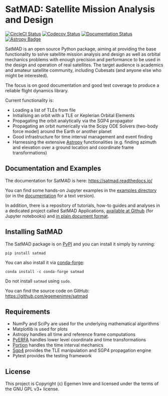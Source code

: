 # SatMAD: Satellite Mission Analysis and Design

[![CircleCI Status](https://img.shields.io/circleci/build/github/egemenimre/satmad/master?logo=circleci&label=CircleCI)](https://circleci.com/gh/egemenimre/satmad)
[![Codecov Status](https://codecov.io/gh/egemenimre/satmad/branch/master/graph/badge.svg)](https://codecov.io/gh/egemenimre/satmad)
[![Documentation Status](https://readthedocs.org/projects/satmad/badge/?version=latest)](https://satmad.readthedocs.io/en/latest/?badge=latest)
[![Astropy Badge](http://img.shields.io/badge/powered%20by-AstroPy-orange.svg?style=flat-square)](http://www.astropy.org/)

SatMAD is an open source Python package, aiming at providing the base functionality to solve satellite mission analysis and design as well as orbital mechanics problems with enough precision and performance to be used in the design and operation of real satellites. The target audience is academics and amateur satellite community, including Cubesats (and anyone else who might be interested).

The focus is on good documentation and good test coverage to produce a reliable flight dynamics library.

Current functionality is:

-   Loading a list of TLEs from file
-   Initialising an orbit with a TLE or Keplerian Orbital Elements
-   Propagating the orbit analytically via the SGP4 propagator
-   Propagating an orbit numerically via the Scipy ODE Solvers (two-body force model) around the Earth or another planet
-   Good infrastructure for time interval management and event finding
-   Harnessing the extensive [Astropy](http://www.astropy.org) functionalities
    (e.g. finding azimuth and elevation over a ground location and coordinate frame
    transformations)

## Documentation and Examples

The documentation for SatMAD is here: <https://satmad.readthedocs.io/>

You can find some hands-on Jupyter examples in the [examples directory](https://github.com/egemenimre/satmad/tree/master/docs/examples) (or in the [documentation](https://satmad.readthedocs.io/en/latest/examples.html) for a text version).

In addition, there is a repository of tutorials, how-to guides and analyses in a dedicated project called SatMAD Applications,
[available at Github](https://github.com/egemenimre/satmad_applications) (for Jupyter notebooks) and [in plain document format](https://satmad-applications.readthedocs.io/).


## Installing SatMAD

The SatMAD package is on [PyPI](https://pypi.org/project/satmad/) and you can install it simply by running:

    pip install satmad

You can also install it via [conda-forge](https://github.com/conda-forge/satmad-feedstock):

    conda install -c conda-forge satmad

Do not install `satmad` using `sudo`.

You can find the source code on GitHub: <https://github.com/egemenimre/satmad>


## Requirements

-   NumPy and SciPy are used for the underlying mathematical algorithms
-   Matplotlib is used for plots
-   Astropy handles all time and reference frame computations
-   [PyERFA](https://github.com/liberfa/pyerfa) handles lower level coordinate and time transformations
-   [Portion](https://github.com/AlexandreDecan/portion) handles the time interval mechanics
-   [Sgp4](https://pypi.org/project/sgp4) provides the TLE manipulation and SGP4 propagation engine
-   Pytest provides the testing framework


## License

This project is Copyright (c) Egemen Imre and licensed under the terms of the GNU GPL v3+ license.



